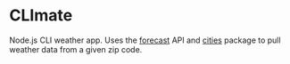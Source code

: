 # CLImate
Node.js CLI weather app. Uses the [forecast](https://developer.forecast.io/) API and [cities](npmjs.com/package/cities) package to pull weather data from a given zip code.
